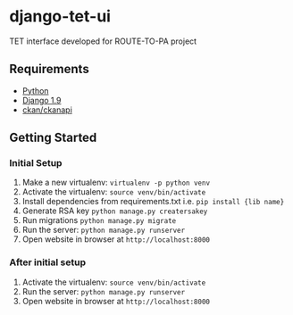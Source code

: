 django-tet-ui
===============

TET interface developed for ROUTE-TO-PA project

Requirements
------------

- [Python](https://www.python.org/downloads)
- [Django 1.9](https://www.djangoproject.com)
- [ckan/ckanapi](https://github.com/ckan/ckanapi)


Getting Started
---------------

### Initial Setup ###
1. Make a new virtualenv: ``virtualenv -p python venv``
2. Activate the virtualenv: ``source venv/bin/activate``
3. Install dependencies from requirements.txt i.e. ``pip install {lib name}``
4. Generate RSA key  ``python manage.py creatersakey``
5. Run migrations ``python manage.py migrate``
6. Run the server: ``python manage.py runserver``
7. Open website in browser at ``http://localhost:8000``


### After initial setup ###
1. Activate the virtualenv: ``source venv/bin/activate``
2. Run the server: ``python manage.py runserver``
3. Open website in browser at ``http://localhost:8000``